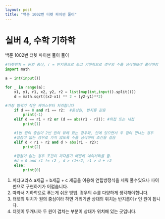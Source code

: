 ```yaml
---
layout: post
title: "백준 1002번 터렛 파이썬 풀이"
---
```

# 실버 4, 수학 기하학

백준 1002번 터렛 파이썬 풀이 풀이<br>
```py
#터렛위치 = 원의 중심, r = 반지름으로 놓고 기하학으로 경우의 수를 생각해보며 풀어야함
import math

a = int(input())

for _ in range(a):
    x1, y1, r1, x2, y2, r2 = list(map(int,input().split()))
    d = math.sqrt((x2-x1) ** 2 + (y2-y1)**2)

#가장 범위가 작은 케이스부터 처리합니다
    if d == 0 and r1 == r2:  #동심원, 반지름 같음
        print(-1)
    elif d == r1 + r2 or (d == abs(r1 - r2)): #외접 또는 내접
        print(1)

    #1번 원의 중심이 2번 원의 밖에 있는 경우와, 안에 있으면서 두 점이 만나는 경우
    #접점이 없는 경우로 가지 않도록 수를 생각하며 조건을 걸음
    elif d < r1 + r2 and d > abs(r1 - r2):  
        print(2)
    
    #접점이 없는 경우 조건이 까다롭기 때문에 예외처리를 함.
    #d = 0 and r1 != r2 , d > r1+r2, r1 > d + r2 
    else:
        print(0)
```
1. 피타고라스 a제급 = b제곱 + c 제곱을 이용해 연립방정식을 세워 풀수있으나 파이썬으로 구현하기가 어렵습니다.
2. 따라서 기하학으로 푸는게 쉬운 방법. 경우의 수를 다양하게 생각해야합니다.
3. 터렛의 위치가 원의 중심이라 하면 거리기반 상대의 위치는 반지름이 r 인 원이 됩니다.
4. 터렛이 두개니까 두 원이 겹치는 부분이 상대가 위치해 있는 곳입니다.
